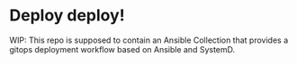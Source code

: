 # Deploy deploy!

WIP: This repo is supposed to contain an Ansible Collection that provides a gitops deployment workflow based on Ansible and SystemD.

